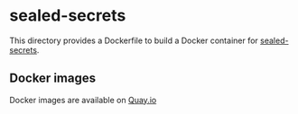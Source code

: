 sealed-secrets
==============

This directory provides a Dockerfile to build a Docker container for [sealed-secrets](https://github.com/bitnami-labs/sealed-secrets).

Docker images
-------------

Docker images are available on [Quay.io](https://quay.io/repository/cybozu/sealed-secrets)
